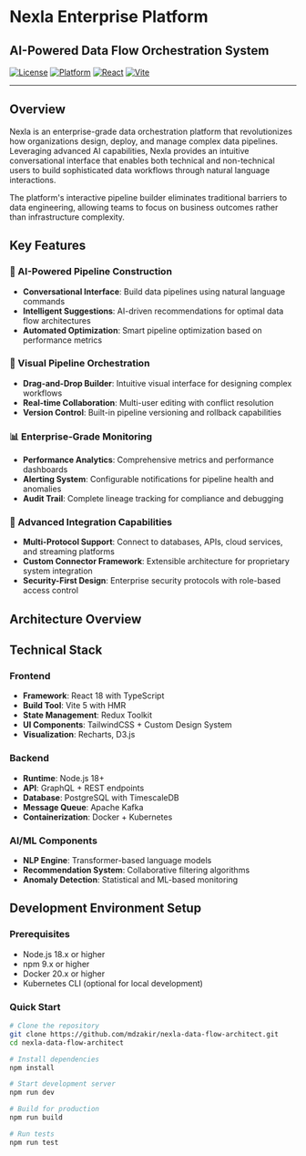 # Nexla Enterprise Platform
## AI-Powered Data Flow Orchestration System

[![License](https://img.shields.io/badge/license-MIT-blue.svg)](LICENSE)
[![Platform](https://img.shields.io/badge/platform-web-blue.svg)](https://nexla.example.com)
[![React](https://img.shields.io/badge/react-18.x-blue.svg)](https://reactjs.org)
[![Vite](https://img.shields.io/badge/vite-5.x-blue.svg)](https://vitejs.dev)

---

## Overview

Nexla is an enterprise-grade data orchestration platform that revolutionizes how organizations design, deploy, and manage complex data pipelines. Leveraging advanced AI capabilities, Nexla provides an intuitive conversational interface that enables both technical and non-technical users to build sophisticated data workflows through natural language interactions.

The platform's interactive pipeline builder eliminates traditional barriers to data engineering, allowing teams to focus on business outcomes rather than infrastructure complexity.

## Key Features

### 🤖 AI-Powered Pipeline Construction
- **Conversational Interface**: Build data pipelines using natural language commands
- **Intelligent Suggestions**: AI-driven recommendations for optimal data flow architectures
- **Automated Optimization**: Smart pipeline optimization based on performance metrics

### 🔄 Visual Pipeline Orchestration
- **Drag-and-Drop Builder**: Intuitive visual interface for designing complex workflows
- **Real-time Collaboration**: Multi-user editing with conflict resolution
- **Version Control**: Built-in pipeline versioning and rollback capabilities

### 📊 Enterprise-Grade Monitoring
- **Performance Analytics**: Comprehensive metrics and performance dashboards
- **Alerting System**: Configurable notifications for pipeline health and anomalies
- **Audit Trail**: Complete lineage tracking for compliance and debugging

### 🔧 Advanced Integration Capabilities
- **Multi-Protocol Support**: Connect to databases, APIs, cloud services, and streaming platforms
- **Custom Connector Framework**: Extensible architecture for proprietary system integration
- **Security-First Design**: Enterprise security protocols with role-based access control

## Architecture Overview

## Technical Stack

### Frontend
- **Framework**: React 18 with TypeScript
- **Build Tool**: Vite 5 with HMR
- **State Management**: Redux Toolkit
- **UI Components**: TailwindCSS + Custom Design System
- **Visualization**: Recharts, D3.js

### Backend
- **Runtime**: Node.js 18+
- **API**: GraphQL + REST endpoints
- **Database**: PostgreSQL with TimescaleDB
- **Message Queue**: Apache Kafka
- **Containerization**: Docker + Kubernetes

### AI/ML Components
- **NLP Engine**: Transformer-based language models
- **Recommendation System**: Collaborative filtering algorithms
- **Anomaly Detection**: Statistical and ML-based monitoring

## Development Environment Setup

### Prerequisites
- Node.js 18.x or higher
- npm 9.x or higher
- Docker 20.x or higher
- Kubernetes CLI (optional for local development)

### Quick Start

```bash
# Clone the repository
git clone https://github.com/mdzakir/nexla-data-flow-architect.git
cd nexla-data-flow-architect

# Install dependencies
npm install

# Start development server
npm run dev

# Build for production
npm run build

# Run tests
npm run test
